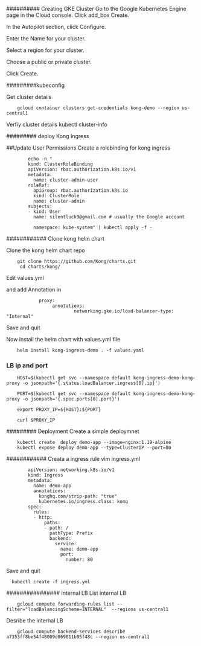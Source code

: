 ########## Creating GKE Cluster 
Go to the Google Kubernetes Engine page in the Cloud console.
Click add_box Create.

In the Autopilot section, click Configure.

Enter the Name for your cluster.

Select a region for your cluster.

Choose a public or private cluster.

Click Create.

#########kubeconfig 

Get cluster details 

		gcloud container clusters get-credentials kong-demo --region us-central1 
		
Verfiy cluster details 
		kubectl cluster-info
		

######### deploy Kong Ingress 

##Update User Permissions
Create a rolebinding for kong ingress

            echo -n "
            kind: ClusterRoleBinding
            apiVersion: rbac.authorization.k8s.io/v1
            metadata:
              name: cluster-admin-user
            roleRef:
              apiGroup: rbac.authorization.k8s.io
              kind: ClusterRole
              name: cluster-admin
            subjects:
            - kind: User
              name: silentluck9@gmail.com # usually the Google account

              namespace: kube-system" | kubectl apply -f -


############ Clone kong helm chart


Clone the kong helm chart repo 

		git clone https://github.com/Kong/charts.git 
		 cd charts/kong/
		 
Edit values.yml 

and add Annotation in 

                proxy:
					 annotations:
					         networking.gke.io/load-balancer-type: "Internal"
							 
Save and quit 

Now install the helm chart with values.yml file 

		helm install kong-ingress-demo . -f values.yaml
		
### LB ip  and port 

        HOST=$(kubectl get svc --namespace default kong-ingress-demo-kong-proxy -o jsonpath='{.status.loadBalancer.ingress[0].ip}')

        PORT=$(kubectl get svc --namespace default kong-ingress-demo-kong-proxy -o jsonpath='{.spec.ports[0].port}')

        export PROXY_IP=${HOST}:${PORT}

        curl $PROXY_IP

######### Deployment 
Create a simple deploymnet 

        kubectl create  deploy demo-app --image=nginx:1.19-alpine 
        kubectl expose deploy demo-app --type=ClusterIP --port=80

############ Creata a ingress rule 
vim ingress.yml

            apiVersion: networking.k8s.io/v1
            kind: Ingress
            metadata:
              name: demo-app
              annotations:
                konghq.com/strip-path: "true"
                kubernetes.io/ingress.class: kong
            spec:
              rules:
              - http:
                  paths:
                  - path: /
                    pathType: Prefix
                    backend:
                      service:
                        name: demo-app
                        port:
                          number: 80

Save and quit 

      kubectl create -f ingress.yml 


################ internal LB 
List  internal LB 
        
        gcloud compute forwarding-rules list --filter="loadBalancingScheme=INTERNAL"  --regions us-central1

Desribe the internal LB 
        
        gcloud compute backend-services describe a7353ff8be54f48009d069011b95f48c --region us-central1

